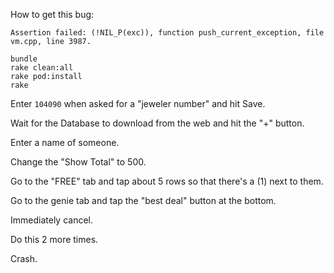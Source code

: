 How to get this bug:

```
Assertion failed: (!NIL_P(exc)), function push_current_exception, file vm.cpp, line 3987.
```

```
bundle 
rake clean:all
rake pod:install
rake
```

Enter `104090` when asked for a "jeweler number" and hit Save.

Wait for the Database to download from the web and hit the "+" button.

Enter a name of someone.

Change the "Show Total" to 500.

Go to the "FREE" tab and tap about 5 rows so that there's a (1) next to them.

Go to the genie tab and tap the "best deal" button at the bottom.

Immediately cancel.

Do this 2 more times.

Crash.
